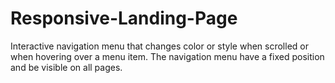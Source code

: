 # Responsive-Landing-Page
Interactive navigation menu that changes color or style when scrolled or when hovering over a menu item. The navigation menu have a fixed position and be visible on all pages.
